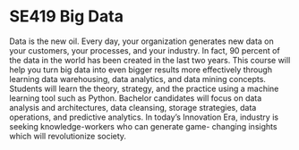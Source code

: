 # SE419 Big Data

Data is the new oil. Every day, your organization generates new
data on your customers, your processes, and your industry. In fact, 90 percent of the data in
the world has been created in the last two years. This course will help you turn big data
into even bigger results more effectively through learning data warehousing, data analytics,
and data mining concepts. Students will learn the theory, strategy, and the practice using a
machine learning tool such as Python. Bachelor candidates will focus on data analysis and
architectures, data cleansing, storage strategies, data operations, and predictive analytics.
In today’s Innovation Era, industry is seeking knowledge-workers who can generate game-
changing insights which will revolutionize society.
